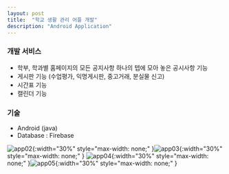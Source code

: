 ```yaml
---
layout: post
title:  "학교 생활 관리 어플 개발"
description: "Android Application"
---
```

### 개발 서비스
- 학부, 학과별 홈페이지의 모든 공지사항 하나의 텝에 모아 놓은 공시사항 기능
- 게시판 기능 (수업평가, 익명게시판, 중고거래, 분실물 신고)
- 시간표 기능
- 캘린더 기능

### 기술
- Android (java)
- Database : Firebase

![app02](/assets/image/schoolApp/app_02.JPG){:width="30%" style="max-width: none;" }![app03](/assets/image/schoolApp/app_03.JPG){:width="30%" style="max-width: none;" }
![app04](/assets/image/schoolApp/app_04.JPG){:width="30%" style="max-width: none;" }![app05](/assets/image/schoolApp/app_05.JPG){:width="30%" style="max-width: none;" }
